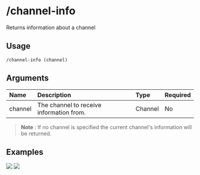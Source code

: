 # /channel-info
Returns information about a channel

## Usage
```
/channel-info (channel)
```

## Arguments
Name | Description | Type | Required
:-- | :-- | :-- | :--
channel | The channel to receive information from. | Channel | No

> **Note** : If no channel is specified the current channel's information will be returned.

## Examples
![](https://user-images.githubusercontent.com/111157596/185218976-d6719305-acc1-471f-bf32-695b758999cf.png)
![](https://user-images.githubusercontent.com/111157596/185217943-117a86b5-8dca-4153-aaf9-98ccac5b5a46.png)
